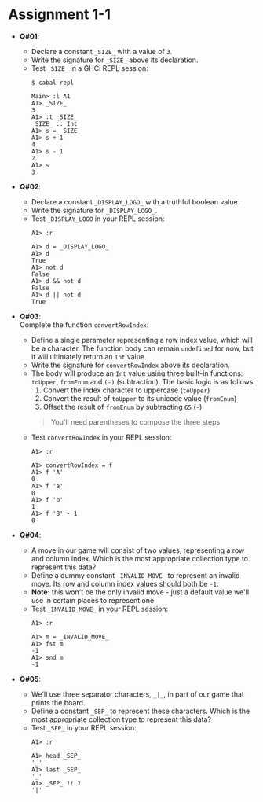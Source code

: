 # **Assignment 1-1**

* **Q#01**:
  * Declare a constant `_SIZE_` with a value of `3`.
  * Write the signature for `_SIZE_` above its declaration.
  * Test `_SIZE_` in a GHCi REPL session:
    ```shell
    $ cabal repl

    Main> :l A1
    A1> _SIZE_
    3
    A1> :t _SIZE_
    _SIZE_ :: Int
    A1> s = _SIZE_
    A1> s + 1
    4
    A1> s - 1
    2
    A1> s
    3
    ```
* **Q#02**:
  * Declare a constant `_DISPLAY_LOGO_` with a truthful boolean value.
  * Write the signature for `_DISPLAY_LOGO_`.
  * Test `_DISPLAY_LOGO` in your REPL session:
    ```shell
    A1> :r

    A1> d = _DISPLAY_LOGO_
    A1> d
    True
    A1> not d
    False
    A1> d && not d
    False
    A1> d || not d
    True
    ```

* **Q#03**: \
  Complete the function `convertRowIndex`:
  * Define a single parameter representing a row index value, which will be a character. The function body can remain `undefined` for now, but it will ultimately return an `Int` value.
  * Write the signature for `convertRowIndex` above its declaration.
  * The body will produce an `Int` value using three built-in functions: `toUpper`, `fromEnum` and `(-)` (subtraction). The basic logic is as follows:
    1. Convert the index character to uppercase (`toUpper`)
    2. Convert the result of `toUpper` to its unicode value (`fromEnum`)
    3. Offset the result of `fromEnum` by subtracting `65` (`-`)
    >You'll need parentheses to compose the three steps
  * Test `convertRowIndex` in your REPL session:
    ```shell
    A1> :r

    A1> convertRowIndex = f
    A1> f 'A'
    0
    A1> f 'a'
    0
    A1> f 'b'
    1
    A1> f 'B' - 1
    0
    ```
* **Q#04**:
  * A move in our game will consist of two values, representing a row and column index. Which is the most appropriate collection type to represent this data?
  * Define a dummy constant `_INVALID_MOVE_` to represent an invalid move. Its row and column index values should both be `-1`.
  * **Note:** this won't be the only invalid move - just a default value we'll use in certain places to represent one
  * Test `_INVALID_MOVE_` in your REPL session:
    ```shell
    A1> :r

    A1> m = _INVALID_MOVE_
    A1> fst m
    -1
    A1> snd m
    -1
    ```

* **Q#05**:
  * We'll use three separator characters, `_|_`, in part of our game that prints the board.
  * Define a constant `_SEP_` to represent these characters. Which is the most appropriate collection type to represent this data?
  * Test `_SEP_` in your REPL session:
    ```shell
    A1> :r

    A1> head _SEP_
    '_'
    A1> last _SEP_
    '_'
    A1> _SEP_ !! 1
    '|'
    ```